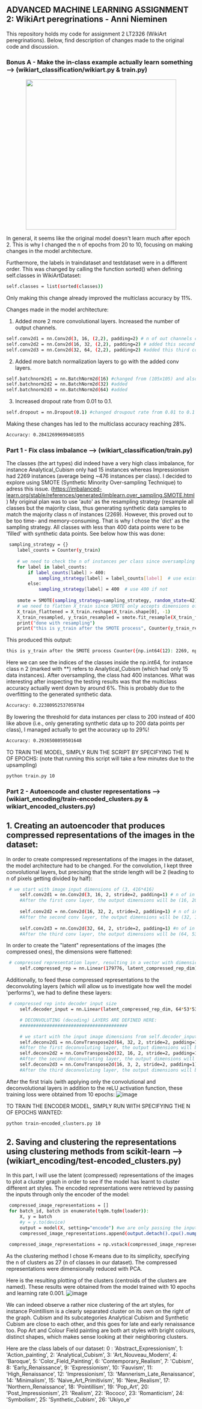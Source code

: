 ## ﻿ADVANCED MACHINE LEARNING ASSIGNMENT 2: WikiArt peregrinations - Anni Nieminen

This repository holds my code for assignment 2 LT2326 (WikiArt peregrinations).
Below, find description of changes made to the original code and discussion.

### Bonus A - Make the in-class example actually learn something --> (wikiart_classification/wikiart.py & train.py)
<p align="center">
  <img width="400" height="400" src="https://github.com/user-attachments/assets/39ed1222-abcc-486e-9834-ea843d321526">
</p>

In general, it seems like the original model doesn't learn much after epoch 2. This is why I changed the n of epochs from 20 to 10, focusing on making changes in the model architecture.

Furthermore, the labels in traindataset and testdataset were in a different order. This was changed by calling the function sorted() when defining self.classes in WikiArtDataset:

```bash
self.classes = list(sorted(classes))
```
Only making this change already improved the multiclass accuracy by 11%.

Changes made in the model architecture: 

1. Added more 2 more convolutional layers. Increased the number of output channels.
   
```bash
self.conv2d1 = nn.Conv2d(3, 16, (2,2), padding=2) # n of out channels changed from 1 to 16, but kept kernel size at (2,2)
self.conv2d2 = nn.Conv2d(16, 32, (2,2), padding=2) # added this second convolutional layer
self.conv2d3 = nn.Conv2d(32, 64, (2,2), padding=2) #added this third convolutional layer
```
2. Added more batch normalization layers to go with the added conv layers.

```bash
self.batchnorm2d1 = nn.BatchNorm2d(16) #changed from (105x105) and also changed to BatchNorm2d
self.batchnorm2d2 = nn.BatchNorm2d(32) #added
self.batchnorm2d3 = nn.BatchNorm2d(64) #added
```
3. Increased dropout rate from 0.01 to 0.1.

```bash
self.dropout = nn.Dropout(0.1) #changed droupout rate from 0.01 to 0.1
```
Making these changes has led to the multiclass accuracy reaching 28%.

```bash
Accuracy: 0.28412699699401855
```
### Part 1 - Fix class imbalance --> (wikiart_classification/train.py)

The classes (the art types) did indeed have a very high class imbalance, for instance Analytical_Cubism only had 15 instances whereas Impressionism had 2269 instances (average being ~476 instances per class).
I decided to explore using SMOTE (Synthetic Minority Over-sampling Technique) to adress this issue. (https://imbalanced-learn.org/stable/references/generated/imblearn.over_sampling.SMOTE.html)
My original plan was to use 'auto' as the resampling strategy (resample all classes but the majority class, thus generating synthetic data samples to match the majority class n of instances (2269).
However, this proved out to be too time- and memory-consuming. That is why I chose the 'dict' as the sampling strategy. All classes with less than 400 data points were to be 'filled' with synthetic data points.
See below how this was done: 
```bash
 sampling_strategy = {}
    label_counts = Counter(y_train)
    
    # we need to check the n of instances per class since oversampling will not work if the n of instances wanted is lower than the existing n of instances  
    for label in label_counts:
        if label_counts[label] > 400:
            sampling_strategy[label] = label_counts[label]  # use existing if n of instances surpasses 400
        else:
            sampling_strategy[label] = 400  # use 400 if not
            
    smote = SMOTE(sampling_strategy=sampling_strategy, random_state=42)
    # we need to flatten X_train since SMOTE only accepts dimensions of <=2
    X_train_flattened = X_train.reshape(X_train.shape[0], -1)
    X_train_resampled, y_train_resampled = smote.fit_resample(X_train_flattened, y_train)
    print("done with resampling")
    print("this is y_train after the SMOTE process", Counter(y_train_resampled))
```
This produced this output: 
```bash
this is y_train after the SMOTE process Counter({np.int64(12): 2269, np.int64(21): 1712, np.int64(23): 1157, np.int64(9): 1127, np.int64(20): 946, np.int64(4): 721, np.int64(3): 688, np.int64(24): 679, np.int64(0): 449, np.int64(17): 413, **np.int64(2): 400**, np.int64(5): 400, np.int64(7): 400, np.int64(26): 400, np.int64(16): 400, np.int64(15): 400, np.int64(22): 400, np.int64(14): 400, np.int64(13): 400, np.int64(10): 400, np.int64(11): 400, np.int64(8): 400, np.int64(18): 400, np.int64(6): 400, np.int64(19): 400, np.int64(25): 400, np.int64(1): 400})
```
Here we can see the indices of the classes inside the np.int64, for instance class n 2 (marked with **) refers to Analytical_Cubism (which had only 15 data instances). After oversampling, the class had 400 instances.
What was interesting after inspecting the testing results was that the multiclass accuracy actually went down by around 6%.
This is probably due to the overfitting to the generated synthetic data. 
```bash
Accuracy: 0.22380952537059784
```
By lowering the threshold for data instances per class to 200 instead of 400 like above (i.e., only generating synthetic data up to 200 data points per class), I managed actually to get the accuracy up to 29%!
```bash
Accuracy: 0.2936508059501648
```
TO TRAIN THE MODEL, SIMPLY RUN THE SCRIPT BY SPECIFYING THE N OF EPOCHS: (note that running this script will take a few minutes due to the upsampling)
```bash
python train.py 10
```

### Part 2 - Autoencode and cluster representations --> (wikiart_encoding/train-encoded_clusters.py & wikiart_encoded_clusters.py)

## 1. Creating an autoencoder that produces compressed representations of the images in the dataset:
   In order to create compressed representations of the images in the dataset, the model architecture had to be changed.
   For the convolution, I kept three convolutional layers, but precising that the stride length will be 2 (leading to n of pixels getting divided by half):
   ```bash
    # we start with image input dimensions of (3, 416*416) 
        self.conv2d1 = nn.Conv2d(3, 16, 2, stride=2, padding=1) # n of in channels = 3, n of out channels=16, 2x2 kernel and stride of 2. 
        #After the first conv layer, the output dimensions will be (16, 209*209) since our stride is 2 and the goal is to compress.
        
        self.conv2d2 = nn.Conv2d(16, 32, 2, stride=2, padding=1) # n of in channels = 16, n of out channels=32, 2x2 kernel and stride of 2.
        #After the second conv layer, the output dimensions will be (32, 105*105) since our stride is 2 and the goal is to compress.
        
        self.conv2d3 = nn.Conv2d(32, 64, 2, stride=2, padding=1) #n of in channels=32, n of out channels=64, 2x2 kerkel and stride of 2.
        #After the third conv layer, the output dimensions will be (64, 53*53) since our stride is 2 and the goal is to compress.
   ```
   In order to create the "latent" representations of the images (the compressed ones), the dimensions were flattened:
   ```bash
    # compressed representation layer, resulting in a vector with dimension of 1x300
        self.compressed_rep = nn.Linear(179776, latent_compressed_rep_dim)
   ```
   Additionally, to feed these compressed representations to the deconvoluting layers (which will allow us to investigate how well the model 'performs'), we had to define these layers:
   ```bash
    # compressed rep into decoder input size
        self.decoder_input = nn.Linear(latent_compressed_rep_dim, 64*53*53)

        # DECONVOLUTING (decoding) LAYERS ARE DEFINED HERE:
        ########################################

        # we start with the input image dimensions from self.decoder_input layer, which has 64 channels and 2809 pixels
        self.deconv2d1 = nn.ConvTranspose2d(64, 32, 2, stride=2, padding=1, output_padding=1)
        #After the first deconvoluting layer, the output dimensions will be (32,105*105) since stride is 2 and the goal is to decompress.
        self.deconv2d2 = nn.ConvTranspose2d(32, 16, 2, stride=2, padding=1, output_padding=1)
        #After the second deconvoluting layer, the output dimensions will be (16,209*209) since stride is 2 and the goal is to decompress.
        self.deconv2d3 = nn.ConvTranspose2d(16, 3, 2, stride=2, padding=1)
        #After the third deconvoluting layer, the output dimensions will be (3, 416*416) since stride is 2 ad the goal is to decompress.
   ```
After the first trials (with applying only the convolutional and deconvolutional layers in addition to the reLU activation function, these training loss were obtained from 10 epochs:
![image](https://github.com/user-attachments/assets/721ac23e-b8e8-4bae-852a-d6479f4bdcec)

TO TRAIN THE ENCODER MODEL, SIMPLY RUN WITH SPECIFYING THE N OF EPOCHS WANTED:
```bash
python train-encoded_clusters.py 10
```

## 2. Saving and clustering the representations using clustering methods from scikit-learn  --> (wikiart_encoding/test-encoded_clusters.py)
   In this part, I will use the latent (compressed) representations of the images to plot a cluster graph in order to see if the model has learnt to cluster different art styles.
   The encoded representations were retrieved by passing the inputs through only the encoder of the model:
   ```bash
    compressed_image_representations = []
    for batch_id, batch in enumerate(tqdm.tqdm(loader)):
        X, y = batch
        #y = y.to(device)
        output = model(X, setting="encode") #we are only passing the input through the encoder now to get the compressed representation
        compressed_image_representations.append(output.detach().cpu().numpy().reshape(output.size(0), -1)) # we need to flatten the representation

    compressed_image_representations = np.vstack(compressed_image_representations) #stacking the batches
   ```
   As the clustering method I chose K-means due to its simplicity, specifying the n of clusters as 27 (n of classes in our dataset).
   The compressed representations were dimensionally reduced with PCA.

   Here is the resulting plotting of the clusters (centroids of the clusters are named). These results were obtained from the model trained with 10 epochs and learning rate 0.001.
   ![image](https://github.com/user-attachments/assets/eb73aac0-b82e-4b7b-91dc-18b83195925e)

We can indeed observe a rather nice clustering of the art styles, for instance Pointillism is a clearly separated cluster on its own on the right of the graph. Cubism and its subcategories Analytical Cubism and Synthetic Cubism are close to each other, and this goes for late and early renaissance too. Pop Art and Colour Field painting are both art styles with bright colours, distinct shapes, which makes sense looking at their neighboring clusters. 

  Here are the class labels of our dataset:
   0 : 'Abstract_Expressionism', 
   1: 'Action_painting', 
   2: 'Analytical_Cubism', 
   3: 'Art_Nouveau_Modern', 
   4: 'Baroque', 
   5: 'Color_Field_Painting', 
   6: 'Contemporary_Realism', 
   7: 'Cubism', 
   8: 'Early_Renaissance', 
   9: 'Expressionism', 
   10: 'Fauvism', 
   11: 'High_Renaissance', 
   12: 'Impressionism',
   13: 'Mannerism_Late_Renaissance', 
   14: 'Minimalism', 
   15: 'Naive_Art_Primitivism', 
   16: 'New_Realism', 
   17: 'Northern_Renaissance', 
   18: 'Pointillism', 
   19: 'Pop_Art', 
   20: 'Post_Impressionism',
   21: 'Realism', 
   22: 'Rococo', 
   23: 'Romanticism',
   24: 'Symbolism',
   25: 'Synthetic_Cubism',
   26: 'Ukiyo_e'
   

   
